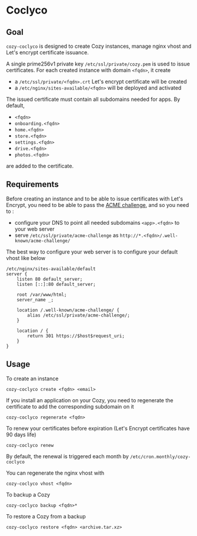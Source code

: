 # Coclyco

## Goal

`cozy-coclyco` is designed to create Cozy instances, manage nginx vhost and Let's encrypt certificate issuance.

A single prime256v1 private key `/etc/ssl/private/cozy.pem` is used to issue certificates.
For each created instance with domain `<fqdn>`, it create

 * a `/etc/ssl/private/<fqdn>.crt` Let's encrypt certificate will be created
 * a `/etc/nginx/sites-available/<fqdn>` will be deployed and activated

The issued certificate must contain all subdomains needed for apps.
By default,

 * `<fqdn>`
 * `onboarding.<fqdn>`
 * `home.<fqdn>`
 * `store.<fqdn>`
 * `settings.<fqdn>`
 * `drive.<fqdn>`
 * `photos.<fqdn>`

are added to the certificate.

## Requirements

Before creating an instance and to be able to issue certificates with Let's Encrypt, you need to be able to pass the [ACME challenge](https://letsencrypt.org/how-it-works/), and so you need to :

 * configure your DNS to point all needed subdomains `<app>.<fqdn>` to your web server
 * serve `/etc/ssl/private/acme-challenge` as `http://*.<fqdn>/.well-known/acme-challenge/`

The best way to configure your web server is to configure your default vhost like below

	/etc/nginx/sites-available/default
	server {
		listen 80 default_server;
		listen [::]:80 default_server;

		root /var/www/html;
		server_name _;

		location /.well-known/acme-challenge/ {
			alias /etc/ssl/private/acme-challenge/;
		}

		location / {
			return 301 https://$host$request_uri;
		}
	}

## Usage

To create an instance

	cozy-coclyco create <fqdn> <email>

If you install an application on your Cozy, you need to regenerate the certificate to add the corresponding subdomain on it

	cozy-coclyco regenerate <fqdn>

To renew your certificates before expiration (Let's Encrypt certificates have 90 days life)

	cozy-coclyco renew

By default, the renewal is triggered each month by `/etc/cron.monthly/cozy-coclyco`

You can regenerate the nginx vhost with

	cozy-coclyco vhost <fqdn>

To backup a Cozy

	cozy-coclyco backup <fqdn>*

To restore a Cozy from a backup

	cozy-coclyco restore <fqdn> <archive.tar.xz>
